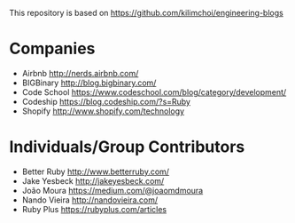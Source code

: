 This repository is based on https://github.com/kilimchoi/engineering-blogs

# Companies

* Airbnb http://nerds.airbnb.com/
* BIGBinary http://blog.bigbinary.com/
* Code School https://www.codeschool.com/blog/category/development/
* Codeship https://blog.codeship.com/?s=Ruby
* Shopify http://www.shopify.com/technology

# Individuals/Group Contributors

* Better Ruby http://www.betterruby.com/
* Jake Yesbeck http://jakeyesbeck.com/
* João Moura https://medium.com/@joaomdmoura
* Nando Vieira http://nandovieira.com/
* Ruby Plus https://rubyplus.com/articles
